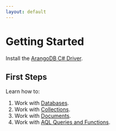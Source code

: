 ```yaml
---
layout: default
---
```

# Getting Started

Install the [ArangoDB C# Driver](dotnet-installation.html).

## First Steps

Learn how to:
1. Work with [Databases](dotnet-databases.html).
2. Work with [Collections](dotnet-collections.html).
3. Work with [Documents](dotnet-documents.html).
4. Work with [AQL Queries and Functions](dotnet-aql.html).
